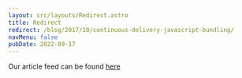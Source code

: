```yaml
---
layout: src/layouts/Redirect.astro
title: Redirect
redirect: /blog/2017/10/continuous-delivery-javascript-bundling/
navMenu: false
pubDate: 2022-09-17
---
```

<div>
Our article feed can be found <a href="/blog/2017/10/continuous-delivery-javascript-bundling/">here</a>
</div>
